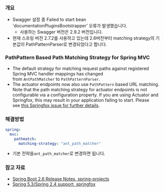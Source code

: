 ### 개요

- Swagger 설정 중 Failed to start bean 'documentationPluginsBootstrapper’ 오류가 발생했습니다.
    - 사용하는 Swagger 버전은 2.9.2 버전입니다.
- 현재 스프링 버전 2.7.2를 사용하고 있는데 2.6버전부터 matching strategy의 기본값이 PathPatternParser로 변경되었다고 합니다.

### PathPattern Based Path Matching Strategy for Spring MVC

- The default strategy for matching request paths against registered Spring MVC handler mappings has changed from `AntPathMatcher` to `PathPatternParser`.
- The actuator endpoints now also use `PathPattern` based URL matching. Note that the path matching strategy for actuator endpoints is not configurable via a configuration property. If you are using Actuator and Springfox, this may result in your application failing to start. Please see [this Springfox issue for further details](https://github.com/springfox/springfox/issues/3462).

### 해결방법

```yaml
spring:
  mvc:
    pathmatch:
      matching-strategy: "ant_path_matcher"
```

- 기본 전략을`ant_path_matcher`로 변경하면 됩니다.

### 참고 자료

- [Spring Boot 2.6 Release Notes, spring-projects](https://github.com/spring-projects/spring-boot/wiki/Spring-Boot-2.6-Release-Notes)
- [Spring 5.3/Spring 2.4 support, springfox](https://github.com/springfox/springfox/issues/3462)